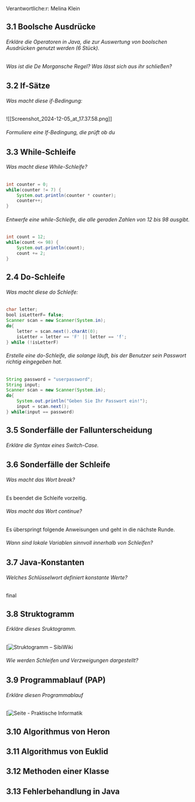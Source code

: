 Verantwortliche:r: Melina Klein
## 3.1 Boolsche Ausdrücke

###### Erkläre die Operatoren in Java, die zur Auswertung von boolschen Ausdrücken genutzt werden (6 Stück).

###### Was ist die De Morgansche Regel? Was lässt sich aus ihr schließen?

## 3.2 If-Sätze

###### Was macht diese if-Bedingung:
![[Screenshot_2024-12-05_at_17.37.58.png]]

###### Formuliere eine If-Bedingung, die prüft ob du

## 3.3 While-Schleife
###### Was macht diese While-Schleife? 
```java
int counter = 0;
while(counter != 7) {
	System.out.println(counter * counter);
	counter++;
}
```

###### Entwerfe eine while-Schleife, die alle geraden Zahlen von 12 bis 98 ausgibt.
``` java
int count = 12;
while(count <= 98) {
	System.out.println(count);
	count += 2;
}
```
## 2.4 Do-Schleife

###### Was macht diese do Schleife:
```java
char letter;
bool isLetterF= false;
Scanner scan = new Scanner(System.in);
do{
	letter = scan.next().charAt(0);
	isLetter = letter == 'F' || letter == 'f';
} while (!isLetterF)
```

###### Erstelle eine do-Schleife, die solange läuft, bis der Benutzer sein Passwort richtig eingegeben hat.
```java
String password = "userpassword";
String input;
Scanner scan = new Scanner(System.in);
do{
	System.out.println("Geben Sie Ihr Passwort ein!");
	input = scan.next();
} while(input == password)
```
## 3.5 Sonderfälle der Fallunterscheidung

###### Erkläre die Syntax eines Switch-Case.

## 3.6 Sonderfälle der Schleife
###### Was macht das Wort break?
Es beendet die Schleife vorzeitig.
###### Was macht das Wort continue?
Es überspringt folgende Anweisungen und geht in die nächste Runde.
###### Wann sind lokale Variablen sinnvoll innerhalb von Schleifen?

## 3.7 Java-Konstanten

###### Welches Schlüsselwort definiert konstante Werte?
final
## 3.8 Struktogramm
###### Erkläre dieses Sruktogramm.
[![Struktogramm – SibiWiki](https://sibiwiki.de/wiki/images/Struktogramm_berechneGGT.png)
###### Wie werden Schleifen und Verzweigungen dargestellt?
## 3.9 Programmablauf (PAP)
###### Erkläre diesen Programmablauf
[![Seite - Praktische Informatik](https://lh3.googleusercontent.com/proxy/5KpEJAWWgUYUotS7VP15xhsh7LfxCwoDaGJiNhFKUegbFv2YVFhB1FK6D02lnaz7FfGevvLdvi2JgyMOq81iXK4WcUvGFOyCxz8P3d4)
## 3.10 Algorithmus von Heron

## 3.11 Algorithmus von Euklid

## 3.12 Methoden einer Klasse

## 3.13 Fehlerbehandlung in Java